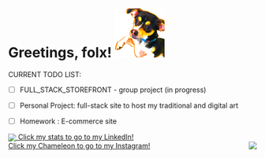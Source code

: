 # Greetings, folx! <img src="https://raw.githubusercontent.com/Cheez0id/MaryLeePrince-portfolio1/main/assets/images/reggi27.png" width="100px">

CURRENT TODO LIST:
- [ ] FULL_STACK_STOREFRONT - group project (in progress)
- [ ] Personal Project: full-stack site to host my traditional and digital art
- [ ] Homework : E-commerce site


<div>
<a href="https://www.linkedin.com/in/mary-prince-005404200/">
<img align="center" src="https://github-readme-stats.vercel.app/api/?username=Cheez0id&theme=<THEME_NAME>"/> Click my stats to go to my LinkedIn!
</a>
<br>
<a href="https://www.instagram.com/marypaintsart">
<img align="right" src="https://raw.githubusercontent.com/Cheez0id/MaryLeePrince-portfolio1/main/assets/images/chameleon.png"/> Click my Chameleon to go to my Instagram! 
</a>
</div>


 
